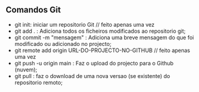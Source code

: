 ## Comandos Git
- git init: iniciar um repositorio Git // feito apenas uma vez
- git add . : Adiciona todos os ficheiros modificados ao repositorio git;
- git commit -m "mensagem" : Adiciona uma breve mensagem do que foi modificado ou adicionado no projecto;
- git remote add origin URL-DO-PROJECTO-NO-GITHUB // feito apenas uma vez
- git push -u origin main : Faz o upload do projecto para o Github (nuvem);
- git pull : faz o download de uma nova versao (se existente) do repositorio remoto;